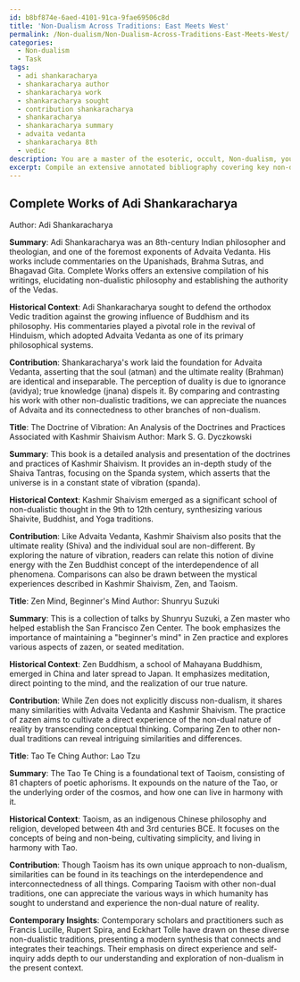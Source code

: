 ```yaml
---
id: b8bf874e-6aed-4101-91ca-9fae69506c8d
title: 'Non-Dualism Across Traditions: East Meets West'
permalink: /Non-dualism/Non-Dualism-Across-Traditions-East-Meets-West/
categories:
  - Non-dualism
  - Task
tags:
  - adi shankaracharya
  - shankaracharya author
  - shankaracharya work
  - shankaracharya sought
  - contribution shankaracharya
  - shankaracharya
  - shankaracharya summary
  - advaita vedanta
  - shankaracharya 8th
  - vedic
description: You are a master of the esoteric, occult, Non-dualism, you complete tasks to the absolute best of your ability, no matter if you think you were not trained to do the task specifically, you will attempt to do it anyways, since you have performed the tasks you are given with great mastery, accuracy, and deep understanding of what is requested. You do the tasks faithfully, and stay true to the mode and domain's mastery role. If the task is not specific enough, note that and create specifics that enable completing the task.
excerpt: Compile an extensive annotated bibliography covering key non-dualistic texts and commentaries, incorporating both ancient and modern perspectives. Specifically, include seminal works that expound on Advaita Vedanta, Kashmir Shaivism, Zen Buddhism, and Taoism. For each entry, provide a concise summary, its historical context, and an analysis of how it contributes to the understanding and exploration of non-dualism, while highlighting the connections and contrasts between the different traditions. Additionally, integrate critical reflections and insights from contemporary scholars and practitioners in the field.
---
```


## Complete Works of Adi Shankaracharya
Author: Adi Shankaracharya

**Summary**: Adi Shankaracharya was an 8th-century Indian philosopher and theologian, and one of the foremost exponents of Advaita Vedanta. His works include commentaries on the Upanishads, Brahma Sutras, and Bhagavad Gita. Complete Works offers an extensive compilation of his writings, elucidating non-dualistic philosophy and establishing the authority of the Vedas.

**Historical Context**: Adi Shankaracharya sought to defend the orthodox Vedic tradition against the growing influence of Buddhism and its philosophy. His commentaries played a pivotal role in the revival of Hinduism, which adopted Advaita Vedanta as one of its primary philosophical systems.

**Contribution**: Shankaracharya's work laid the foundation for Advaita Vedanta, asserting that the soul (atman) and the ultimate reality (Brahman) are identical and inseparable. The perception of duality is due to ignorance (avidya); true knowledge (jnana) dispels it. By comparing and contrasting his work with other non-dualistic traditions, we can appreciate the nuances of Advaita and its connectedness to other branches of non-dualism.

**Title**: The Doctrine of Vibration: An Analysis of the Doctrines and Practices Associated with Kashmir Shaivism
Author: Mark S. G. Dyczkowski 

**Summary**: This book is a detailed analysis and presentation of the doctrines and practices of Kashmir Shaivism. It provides an in-depth study of the Shaiva Tantras, focusing on the Spanda system, which asserts that the universe is in a constant state of vibration (spanda).

**Historical Context**: Kashmir Shaivism emerged as a significant school of non-dualistic thought in the 9th to 12th century, synthesizing various Shaivite, Buddhist, and Yoga traditions.

**Contribution**: Like Advaita Vedanta, Kashmir Shaivism also posits that the ultimate reality (Shiva) and the individual soul are non-different. By exploring the nature of vibration, readers can relate this notion of divine energy with the Zen Buddhist concept of the interdependence of all phenomena. Comparisons can also be drawn between the mystical experiences described in Kashmir Shaivism, Zen, and Taoism.

**Title**: Zen Mind, Beginner's Mind
Author: Shunryu Suzuki

**Summary**: This is a collection of talks by Shunryu Suzuki, a Zen master who helped establish the San Francisco Zen Center. The book emphasizes the importance of maintaining a "beginner's mind" in Zen practice and explores various aspects of zazen, or seated meditation.

**Historical Context**: Zen Buddhism, a school of Mahayana Buddhism, emerged in China and later spread to Japan. It emphasizes meditation, direct pointing to the mind, and the realization of our true nature.

**Contribution**: While Zen does not explicitly discuss non-dualism, it shares many similarities with Advaita Vedanta and Kashmir Shaivism. The practice of zazen aims to cultivate a direct experience of the non-dual nature of reality by transcending conceptual thinking. Comparing Zen to other non-dual traditions can reveal intriguing similarities and differences.

**Title**: Tao Te Ching
Author: Lao Tzu

**Summary**: The Tao Te Ching is a foundational text of Taoism, consisting of 81 chapters of poetic aphorisms. It expounds on the nature of the Tao, or the underlying order of the cosmos, and how one can live in harmony with it.

**Historical Context**: Taoism, as an indigenous Chinese philosophy and religion, developed between 4th and 3rd centuries BCE. It focuses on the concepts of being and non-being, cultivating simplicity, and living in harmony with Tao.

**Contribution**: Though Taoism has its own unique approach to non-dualism, similarities can be found in its teachings on the interdependence and interconnectedness of all things. Comparing Taoism with other non-dual traditions, one can appreciate the various ways in which humanity has sought to understand and experience the non-dual nature of reality.

**Contemporary Insights**: Contemporary scholars and practitioners such as Francis Lucille, Rupert Spira, and Eckhart Tolle have drawn on these diverse non-dualistic traditions, presenting a modern synthesis that connects and integrates their teachings. Their emphasis on direct experience and self-inquiry adds depth to our understanding and exploration of non-dualism in the present context.
